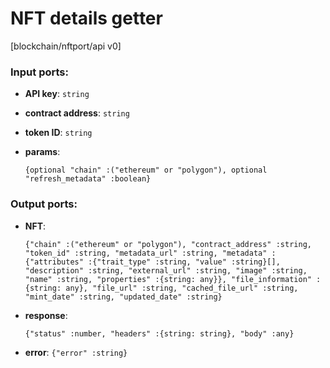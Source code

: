 # NFT details getter

[blockchain/nftport/api v0]

### Input ports:

* __API key__: `string`


* __contract address__: `string`


* __token ID__: `string`


* __params__: 
    ```
    {optional "chain" :("ethereum" or "polygon"), optional "refresh_metadata" :boolean}
    ```



### Output ports:

* __NFT__: 
    ```
    {"chain" :("ethereum" or "polygon"), "contract_address" :string, "token_id" :string, "metadata_url" :string, "metadata" :{"attributes" :{"trait_type" :string, "value" :string}[], "description" :string, "external_url" :string, "image" :string, "name" :string, "properties" :{string: any}}, "file_information" :{string: any}, "file_url" :string, "cached_file_url" :string, "mint_date" :string, "updated_date" :string}
    ```



* __response__: 
    ```
    {"status" :number, "headers" :{string: string}, "body" :any}
    ```



* __error__: `{"error" :string}`


